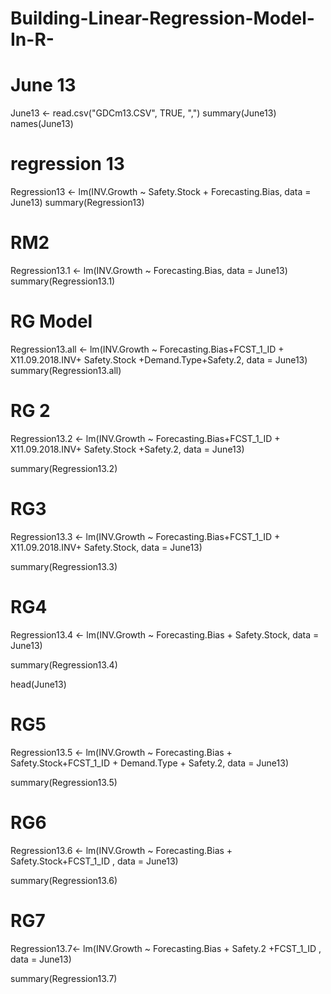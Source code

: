 # Building-Linear-Regression-Model-In-R-

# June 13

June13 <- read.csv("GDCm13.CSV", TRUE, ",")
summary(June13)
names(June13)



# regression 13

Regression13 <- lm(INV.Growth ~  Safety.Stock + Forecasting.Bias, data = June13)
summary(Regression13)
 # RM2
Regression13.1 <- lm(INV.Growth ~ Forecasting.Bias, data = June13)
summary(Regression13.1)

# RG Model 
Regression13.all <- lm(INV.Growth ~ Forecasting.Bias+FCST_1_ID + X11.09.2018.INV+ Safety.Stock +Demand.Type+Safety.2,  data = June13)
summary(Regression13.all)

# RG 2

Regression13.2 <- lm(INV.Growth ~ Forecasting.Bias+FCST_1_ID + X11.09.2018.INV+ Safety.Stock +Safety.2,  data = June13)

summary(Regression13.2)


# RG3

Regression13.3 <- lm(INV.Growth ~ Forecasting.Bias+FCST_1_ID + X11.09.2018.INV+ Safety.Stock,  data = June13)

summary(Regression13.3)



# RG4


Regression13.4 <- lm(INV.Growth ~ Forecasting.Bias + Safety.Stock,  data = June13)

summary(Regression13.4)

head(June13)

# RG5

Regression13.5 <- lm(INV.Growth ~ Forecasting.Bias + Safety.Stock+FCST_1_ID + Demand.Type + Safety.2,  data = June13)

summary(Regression13.5)

# RG6

Regression13.6 <- lm(INV.Growth ~ Forecasting.Bias + Safety.Stock+FCST_1_ID ,  data = June13)

summary(Regression13.6)



# RG7

Regression13.7<- lm(INV.Growth ~ Forecasting.Bias + Safety.2 +FCST_1_ID ,  data = June13)

summary(Regression13.7)





